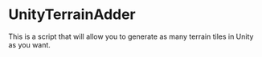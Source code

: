 # UnityTerrainAdder
This is a script that will allow you to generate as many terrain tiles in Unity as you want.
